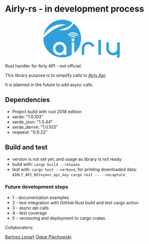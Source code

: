 # Airly-rs - in development process

<p align="center">
    <img 
    width="50%" height="50%" 
    src="https://github.com/bartOssh/airly_rs/blob/master/assets/LogoBlue.svg"/>
</p>

Rust handler for Airly API - not official. 

This library purpose is to simplify calls to [Airly Api](https://developer.airly.eu/api).

It is planned in the future to add async calls.


## Dependencies

 - Project build with rust 2018 edition
 - serde: "1.0.103"
 - serde_json: "1.0.44"
 - serde_derive: "1.0.103"
 - reqwest: "0.9.22"

## Build and test

- version is not set yet, and usage as library is not ready
- build with: `cargo build --release`
- test with: `cargo test --verbose`, for printing downloaded data: `AIRLY_API_KEY=your_api_key cargo test -- --nocapture`

### Future development steps

- 1 - documentation examples
- 2 - test integration with GitHub Rust build and test cargo action
- 3 - async api calls
- 4 - test coverage
- 5 - versioning and deployment to cargo crates.

Collaborators:

[Bartosz Lenart](https://github.com/bartOssh)
[Oskar Piechowski](https://github.com/opiechow)
